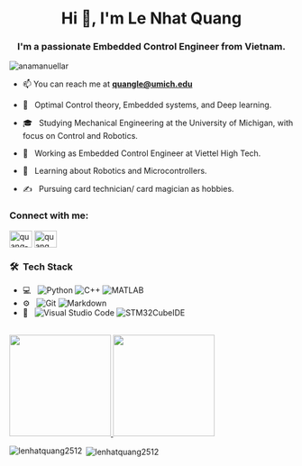 
<!--
**lenhatquang2512/lenhatquang2512** is a ✨ _special_ ✨ repository because its `README.md` (this file) appears on your GitHub profile.

Here are some ideas to get you started:

- 🔭 I’m currently working on ...
- 🌱 I’m currently learning ...
- 👯 I’m looking to collaborate on ...
- 🤔 I’m looking for help with ...
- 💬 Ask me about ...
- 📫 How to reach me: ...
- 😄 Pronouns: ...
- ⚡ Fun fact: ...
-->

<h1 align="center">Hi 👋, I'm Le Nhat Quang</h1>
<h3 align="center">I'm a passionate Embedded Control Engineer from Vietnam.</h3>

<p align="left"> <img src="https://komarev.com/ghpvc/?username=anamanuellar&label=Profile%20views&color=0e75b6&style=flat" alt="anamanuellar" /> </p>

- 📫 You can reach me at **quangle@umich.edu**

- 🤔 &nbsp; Optimal Control theory, Embedded systems, and Deep learning.
- 🎓 &nbsp; Studying Mechanical Engineering at the University of Michigan, with focus on Control and Robotics.
- 💼 &nbsp; Working as Embedded Control Engineer at Viettel High Tech.
- 🌱 &nbsp; Learning about Robotics and Microcontrollers.
- ✍️ &nbsp; Pursuing card technician/ card magician as hobbies.

<h3 align="left">Connect with me:</h3>
<p align="left">
<a href="https://www.linkedin.com/in/quang-le-585b591ab/" target="blank"><img align="center" src="https://raw.githubusercontent.com/rahuldkjain/github-profile-readme-generator/master/src/images/icons/Social/linked-in-alt.svg" alt="quang-le-585b591ab" height="30" width="40" /></a>
<a href="https://www.instagram.com/quang.nhat.le/" target="blank"><img align="center" src="https://raw.githubusercontent.com/rahuldkjain/github-profile-readme-generator/master/src/images/icons/Social/instagram.svg" alt="quang.nhat.le" height="30" width="40" /></a>
</p>

<h3> 🛠 &nbsp;Tech Stack</h3>

- 💻 &nbsp;
  ![Python](https://img.shields.io/badge/-Python-333333?style=flat&logo=python)
  ![C++](https://img.shields.io/badge/-C++-333333?style=flat&logo=C%2B%2B&logoColor=00599C)
  ![MATLAB](https://img.shields.io/badge/-MATLAB-333333?style=flat&logo=MATLAB&logoColor=276DC3)
- ⚙️ &nbsp;
  ![Git](https://img.shields.io/badge/-Git-333333?style=flat&logo=git)
  ![Markdown](https://img.shields.io/badge/-Markdown-333333?style=flat&logo=markdown)
- 🔧 &nbsp;
  ![Visual Studio Code](https://img.shields.io/badge/-Visual%20Studio%20Code-333333?style=flat&logo=visual-studio-code&logoColor=007ACC)
  ![STM32CubeIDE](https://img.shields.io/badge/-STM32CubeIDE-333333?style=flat&logo=STM32CubeIDE&logoColor=2C2255)

<br/>

<a href="https://github.com/AVS1508">
  <img height="180em" src="https://github-readme-stats.vercel.app/api?username=lenhatquang2512&theme=buefy&show_icons=true" />
  <img height="180em" src="https://github-readme-stats.vercel.app/api/top-langs/?username=lenhatquangsfdsf2512&theme=buefy&layout=compact" />
</a>

<p><img align="left" src="https://github-readme-stats.vercel.app/api/top-langs?username=lenhatquang2512&show_icons=true&locale=en&layout=compact" alt="lenhatquang2512" /></p>

<p>&nbsp;<img align="center" src="https://github-readme-stats.vercel.app/api?username=lenhatquang2512&show_icons=true&locale=en" alt="lenhatquang2512" /></p>

